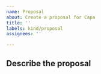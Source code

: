 ```yaml
---
name: Proposal
about: Create a proposal for Capa
title: ''
labels: kind/proposal
assignees: ''

---
```

## Describe the proposal